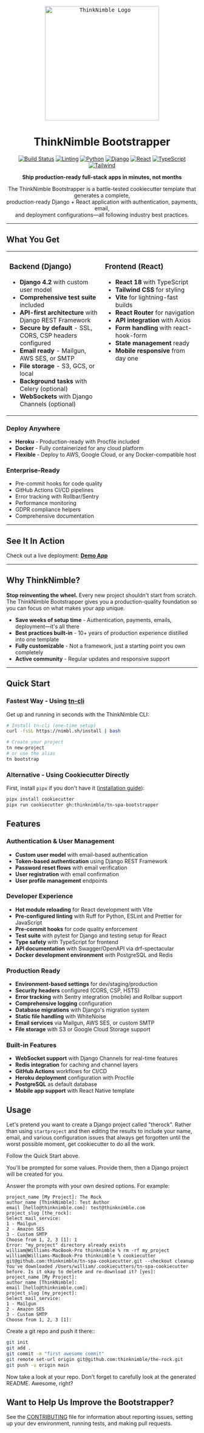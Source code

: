 <p align="center">
  <a href="https://thinknimble.com">
    <kbd>
      <img src="https://images.squarespace-cdn.com/content/v1/5fa085940154ad57199d527c/e9075780-7f4f-47cf-abc3-147db5547c95/Group+1370+%281%29.png" alt="ThinkNimble Logo" width="300">
    </kbd>
  </a>
</p>

<h1 align="center">ThinkNimble Bootstrapper</h1>

<div align="center">

[![Build Status](https://github.com/thinknimble/tn-spa-bootstrapper/actions/workflows/pytest.yml/badge.svg)](https://github.com/thinknimble/tn-spa-bootstrapper/actions/workflows/pytest.yml)
[![Linting](https://github.com/thinknimble/tn-spa-bootstrapper/actions/workflows/linting.yml/badge.svg)](https://github.com/thinknimble/tn-spa-bootstrapper/actions/workflows/linting.yml)
[![Python](https://img.shields.io/badge/Python-3.12-3776AB)](https://www.python.org/)
[![Django](https://img.shields.io/badge/Django-4.2-092E20)](https://www.djangoproject.com/)
[![React](https://img.shields.io/badge/React-18-61DAFB)](https://reactjs.org/)
[![TypeScript](https://img.shields.io/badge/TypeScript-5-3178C6)](https://www.typescriptlang.org/)
[![Tailwind](https://img.shields.io/badge/Tailwind-3-06B6D4)](https://tailwindcss.com/)

</div>

<p align="center">
  <b>Ship production-ready full-stack apps in minutes, not months</b>
</p>

<p align="center">
  The ThinkNimble Bootstrapper is a battle-tested cookiecutter template that generates a complete,<br>
  production-ready Django + React application with authentication, payments, email,<br>
  and deployment configurations—all following industry best practices.
</p>

---

## What You Get

<table>
<tr>
<td width="50%" valign="top">

### Backend (Django)
- **Django 4.2** with custom user model
- **Comprehensive test suite** included
- **API-first architecture** with Django REST Framework
- **Secure by default** - SSL, CORS, CSP headers configured
- **Email ready** - Mailgun, AWS SES, or SMTP
- **File storage** - S3, GCS, or local
- **Background tasks** with Celery (optional)
- **WebSockets** with Django Channels (optional)

</td>
<td width="50%" valign="top">

### Frontend (React)
- **React 18** with TypeScript
- **Tailwind CSS** for styling
- **Vite** for lightning-fast builds
- **React Router** for navigation
- **API integration** with Axios
- **Form handling** with react-hook-form
- **State management** ready
- **Mobile responsive** from day one

</td>
</tr>
</table>

### Deploy Anywhere
- **Heroku** - Production-ready with Procfile included
- **Docker** - Fully containerized for any cloud platform
- **Flexible** - Deploy to AWS, Google Cloud, or any Docker-compatible host

### Enterprise-Ready
- Pre-commit hooks for code quality
- GitHub Actions CI/CD pipelines
- Error tracking with Rollbar/Sentry
- Performance monitoring
- GDPR compliance helpers
- Comprehensive documentation

---

## See It In Action

Check out a live deployment: **[Demo App](https://tn-spa-bootstrapper-staging.herokuapp.com/)**

---

## Why ThinkNimble?

**Stop reinventing the wheel.** Every new project shouldn't start from scratch. The ThinkNimble Bootstrapper gives you a production-quality foundation so you can focus on what makes your app unique.

- **Save weeks of setup time** - Authentication, payments, emails, deployment—it's all there
- **Best practices built-in** - 10+ years of production experience distilled into one template
- **Fully customizable** - Not a framework, just a starting point you own completely
- **Active community** - Regular updates and responsive support

---

## Quick Start

### Fastest Way - Using [tn-cli](https://github.com/thinknimble/tn-cli)

Get up and running in seconds with the ThinkNimble CLI:

```bash
# Install tn-cli (one-time setup)
curl -fsSL https://nimbl.sh/install | bash

# Create your project
tn new-project
# or use the alias
tn bootstrap
```

### Alternative - Using Cookiecutter Directly

First, install `pipx` if you don't have it ([installation guide](https://pipx.pypa.io/stable/installation/#installing-pipx)):

```bash
pipx install cookiecutter
pipx run cookiecutter gh:thinknimble/tn-spa-bootstrapper
```

## Features

### Authentication & User Management
- **Custom user model** with email-based authentication
- **Token-based authentication** using Django REST Framework
- **Password reset flows** with email verification
- **User registration** with email confirmation
- **User profile management** endpoints

### Developer Experience
- **Hot module reloading** for React development with Vite
- **Pre-configured linting** with Ruff for Python, ESLint and Prettier for JavaScript
- **Pre-commit hooks** for code quality enforcement
- **Test suite** with pytest for Django and testing setup for React
- **Type safety** with TypeScript for frontend
- **API documentation** with Swagger/OpenAPI via drf-spectacular
- **Docker development environment** with PostgreSQL and Redis

### Production Ready
- **Environment-based settings** for dev/staging/production
- **Security headers** configured (CORS, CSP, HSTS)
- **Error tracking** with Sentry integration (mobile) and Rollbar support
- **Comprehensive logging** configuration
- **Database migrations** with Django's migration system
- **Static file handling** with WhiteNoise
- **Email services** via Mailgun, AWS SES, or custom SMTP
- **File storage** with S3 or Google Cloud Storage support

### Built-in Features
- **WebSocket support** with Django Channels for real-time features
- **Redis integration** for caching and channel layers
- **GitHub Actions** workflows for CI/CD
- **Heroku deployment** configuration with Procfile
- **PostgreSQL** as default database
- **Mobile app support** with React Native template


## Usage

Let's pretend you want to create a Django project called "therock". Rather than using `startproject` and then editing the results to include your name, email, and various configuration issues that always get forgotten until the worst possible moment, get cookiecutter to do all the work.

Follow the Quick Start above.

You'll be prompted for some values. Provide them, then a Django project will be created for you.

Answer the prompts with your own desired options. For example:

    project_name [My Project]: The Rock
    author_name [ThinkNimble]: Test Author
    email [hello@thinknimble.com]: test@thinknimble.com
    project_slug [the_rock]:
    Select mail_service:
    1 - Mailgun
    2 - Amazon SES
    3 - Custom SMTP
    Choose from 1, 2, 3 [1]: 1
    Error: "my_project" directory already exists
    william@Williams-MacBook-Pro thinknimble % rm -rf my_project
    william@Williams-MacBook-Pro thinknimble % cookiecutter git@github.com:thinknimble/tn-spa-cookiecutter.git --checkout cleanup
    You've downloaded /Users/william/.cookiecutters/tn-spa-cookiecutter before. Is it okay to delete and re-download it? [yes]:
    project_name [My Project]:
    author_name [ThinkNimble]:
    email [hello@thinknimble.com]:
    project_slug [my_project]:
    Select mail_service:
    1 - Mailgun
    2 - Amazon SES
    3 - Custom SMTP
    Choose from 1, 2, 3 [1]:

Create a git repo and push it there::

```bash
git init
git add .
git commit -m "first awesome commit"
git remote set-url origin git@github.com:thinknimble/the-rock.git
git push -u origin main
```

Now take a look at your repo. Don't forget to carefully look at the generated README. Awesome, right?

## Want to Help Us Improve the Bootstrapper?

See the [CONTRIBUTING] file for information about reporting issues, setting up your dev environment, running tests, and making pull requests.

[CONTRIBUTING]: ./CONTRIBUTING.md
